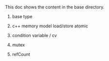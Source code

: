 This doc shows the content in the base directory.

1. base type

2. c++ memory model
    load/store
    atomic

3. condition variable / cv

4. mutex

5. refCount